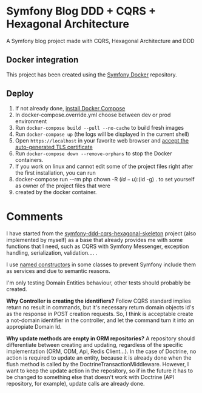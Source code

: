#  Symfony Blog DDD + CQRS + Hexagonal Architecture

A Symfony blog project made with CQRS, Hexagonal Architecture and DDD

## Docker integration

This project has been created using the [Symfony Docker](https://github.com/dunglas/symfony-docker) repository.

## Deploy

1. If not already done, [install Docker Compose](https://docs.docker.com/compose/install/)
2. In docker-compose.override.yml choose between dev or prod environment
3. Run `docker-compose build --pull --no-cache` to build fresh images
4. Run `docker-compose up` (the logs will be displayed in the current shell)
5. Open `https://localhost` in your favorite web browser and [accept the auto-generated TLS certificate](https://stackoverflow.com/a/15076602/1352334)
6. Run `docker-compose down --remove-orphans` to stop the Docker containers.
7. If you work on linux and cannot edit some of the project files right after the first installation, you can run 
8. docker-compose run --rm php chown -R $(id -u):$(id -g) . to set yourself as owner of the project files that were 
9. created by the docker container.


# Comments

I have started from the [symfony-ddd-cqrs-hexagonal-skeleton](https://github.com/lcavero/symfony-ddd-cqrs-hexagonal-skeleton)
 project (also implemented by myself) as a base that already provides me with some functions that I need, such as CQRS
with Symfony Messenger, exception handling, serialization, validation.... .

I use [named constructors](https://verraes.net/2014/06/named-constructors-in-php/) in some classes to prevent Symfony 
include them as services and due to semantic reasons.

I'm only testing Domain Entities behaviour, other tests should probably be created.

**Why Controller is creating the identifiers?**
Follow CQRS standard implies return no result in commands, but it's necessary return domain objects id's as the response 
in POST creation requests. So, I think is acceptable create a not-domain identifier in the controller, and let the 
command turn it into an appropiate Domain Id.

**Why update methods are empty in ORM repositories?**
A repository should differentiate between creating and updating, regardless of the specific implementation 
(ORM, ODM, Api, Redis Client...). In the case of Doctrine, no action is required to update an entity, because
it is already done when the flush method is called by the DoctrineTransactionMiddleware. 
However, I want to keep the update action in the repository, so if in the future it has to be changed to 
something else that doesn't work with Doctrine (API repository, for example), update calls are already done.
